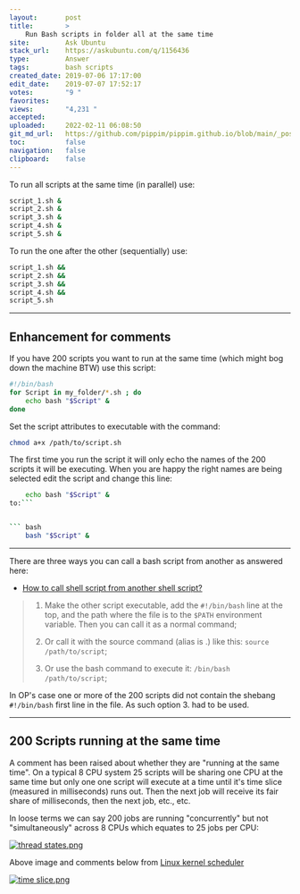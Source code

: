 ```yaml
---
layout:       post
title:        >
    Run Bash scripts in folder all at the same time
site:         Ask Ubuntu
stack_url:    https://askubuntu.com/q/1156436
type:         Answer
tags:         bash scripts
created_date: 2019-07-06 17:17:00
edit_date:    2019-07-07 17:52:17
votes:        "9 "
favorites:    
views:        "4,231 "
accepted:     
uploaded:     2022-02-11 06:08:50
git_md_url:   https://github.com/pippim/pippim.github.io/blob/main/_posts/2019/2019-07-06-Run-Bash-scripts-in-folder-all-at-the-same-time.md
toc:          false
navigation:   false
clipboard:    false
---
```




To run all scripts at the same time (in parallel) use:

``` bash
script_1.sh &
script_2.sh &
script_3.sh &
script_4.sh &
script_5.sh &
```

To run the one after the other (sequentially) use:

``` bash
script_1.sh &&
script_2.sh &&
script_3.sh &&
script_4.sh &&
script_5.sh
```


----------

## Enhancement for comments

If you have 200 scripts you want to run at the same time (which might bog down the machine BTW) use this script:

``` bash
#!/bin/bash
for Script in my_folder/*.sh ; do
    echo bash "$Script" &
done
```

Set the script attributes to executable with the command:

``` bash
chmod a+x /path/to/script.sh
```

The first time you run the script it will only echo the names of the 200 scripts it will be executing. When you are happy the right names are being selected edit the script and change this line:

``` bash
    echo bash "$Script" &
to:```


``` bash
    bash "$Script" &
```


----------

There are three ways you can call a bash script from another as answered here:

- [How to call shell script from another shell script?][1]

> 1.    Make the other script executable, add the `#!/bin/bash` line at the top, and the path where the file is to the `$PATH` environment  
> variable. Then you can call it as a normal command;  
>   
> 2.    Or call it with the source command (alias is .) like this: `source /path/to/script`;  
>   
> 3.    Or use the bash command to execute it: `/bin/bash /path/to/script`;  

In OP's case one or more of the 200 scripts did not contain the shebang `#!/bin/bash` first line in the file. As such option 3. had to be used.


----------

## 200 Scripts running at the same time

A comment has been raised about whether they are "running at the same time". On a typical 8 CPU system 25 scripts will be sharing one CPU at the same time but only one one script will execute at a time until it's time slice (measured in milliseconds) runs out. Then the next job will receive its fair share of milliseconds, then the next job, etc., etc. 

In loose terms we can say 200 jobs are running "concurrently" but not "simultaneously" across 8 CPUs which equates to 25 jobs per CPU:

[![thread states.png][2]][2]

Above image and comments below from [Linux kernel scheduler][3]

[![time slice.png][4]][4]


  [1]: https://stackoverflow.com/questions/8352851/how-to-call-shell-script-from-another-shell-script
  [2]: https://i.stack.imgur.com/O6wUu.png
  [3]: https://helix979.github.io/jkoo/post/os-scheduler/
  [4]: https://i.stack.imgur.com/BKbj0.png
